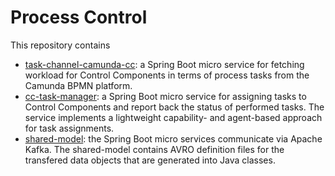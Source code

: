 # Process Control

This repository contains 
- [task-channel-camunda-cc](/modules/task-channel-camunda-cc): a Spring Boot micro service for fetching workload for Control Components in terms of process tasks from the Camunda BPMN platform.
- [cc-task-manager](/modules/cc-task-manager): a Spring Boot micro service for assigning tasks to Control Components and report back the status of performed tasks. The service implements a lightweight capability- and agent-based approach for task assignments.
- [shared-model](/modules/shared-model): the Spring Boot micro services communicate via Apache Kafka. The shared-model contains AVRO definition files for the transfered data objects that are generated into Java classes.
